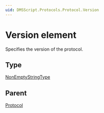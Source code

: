 ```yaml
---
uid: DMSScript.Protocols.Protocol.Version
---
```


# Version element

Specifies the version of the protocol.

## Type

[NonEmptyStringType](xref:Automation-NonEmptyStringType)

## Parent

[Protocol](xref:DMSScript.Protocols.Protocol)
